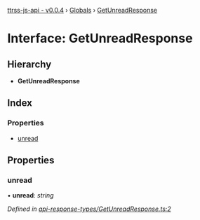 [ttrss-js-api - v0.0.4](../README.md) › [Globals](../globals.md) › [GetUnreadResponse](getunreadresponse.md)

# Interface: GetUnreadResponse

## Hierarchy

* **GetUnreadResponse**

## Index

### Properties

* [unread](getunreadresponse.md#unread)

## Properties

###  unread

• **unread**: *string*

*Defined in [api-response-types/GetUnreadResponse.ts:2](https://github.com/fchristl/ttrss-js-api/blob/2ed851a/src/api-response-types/GetUnreadResponse.ts#L2)*
